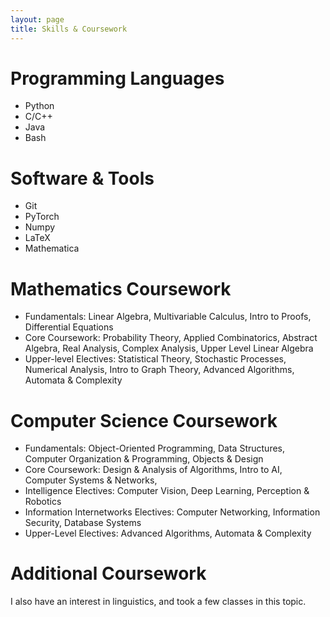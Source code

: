 ```yaml
---
layout: page
title: Skills & Coursework
---
```


# Programming Languages

* Python
* C/C++
* Java
* Bash

# Software & Tools

* Git
* PyTorch
* Numpy
* LaTeX
* Mathematica

# Mathematics Coursework

* Fundamentals: Linear Algebra, Multivariable Calculus, Intro to Proofs, Differential Equations
* Core Coursework: Probability Theory, Applied Combinatorics, Abstract Algebra, Real Analysis, Complex Analysis, Upper Level Linear Algebra
* Upper-level Electives: Statistical Theory, Stochastic Processes, Numerical Analysis, Intro to Graph Theory, Advanced Algorithms, Automata & Complexity

# Computer Science Coursework

* Fundamentals: Object-Oriented Programming, Data Structures, Computer Organization & Programming, Objects & Design
* Core Coursework: Design & Analysis of Algorithms, Intro to AI, Computer Systems & Networks,
* Intelligence Electives: Computer Vision, Deep Learning, Perception & Robotics
* Information Internetworks Electives: Computer Networking, Information Security, Database Systems
* Upper-Level Electives: Advanced Algorithms, Automata & Complexity

# Additional Coursework

I also have an interest in linguistics, and took a few classes in this topic. 